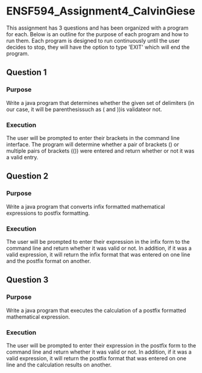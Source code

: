 # ENSF594_Assignment4_CalvinGiese

This assignment has 3 questions and has been organized with a program for each. Below is an outline for the purpose of each program and how to run them.
Each program is designed to run continuously until the user decides to stop, they will have the option to type 'EXIT' which will end the program.

## Question 1

### Purpose 

Write a java program that determines whether the given set of delimiters (in our case, it will be parenthesissuch as ( and ))is validateor not.

### Execution

The user will be prompted to enter their brackets in the command line interface. The program will determine whether a pair of brackets () or multiple
pairs of brackets (()) were entered and return whether or not it was a valid entry.

## Question 2

### Purpose 

Write a java program that converts infix formatted mathematical expressions to postfix formatting.

### Execution

The user will be prompted to enter their expression in the infix form to the command line and return whether it was valid or not. In addition, if it was
a valid expression, it will return the infix format that was entered on one line and the postfix format on another.

## Question 3

### Purpose 

Write a java program that executes the calculation of a postfix formatted mathematical expression.

### Execution

The user will be prompted to enter their expression in the postfix form to the command line and return whether it was valid or not. In addition, if it was
a valid expression, it will return the postfix format that was entered on one line and the calculation results on another.
